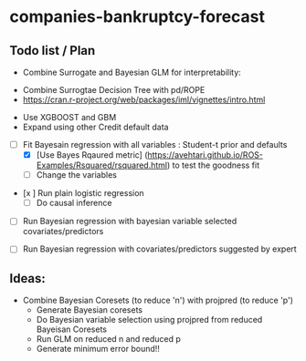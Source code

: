 # companies-bankruptcy-forecast
## Todo list / Plan

* Combine  Surrogate and Bayesian GLM for interpretability:
 - Combine Surrogtae Decision Tree with pd/ROPE
 - https://cran.r-project.org/web/packages/iml/vignettes/intro.html
 
* Use XGBOOST and GBM
* Expand using other Credit default data


- [ ] Fit Bayesain regression with all variables : Student-t prior and defaults
    - [x] [Use Bayes Rqaured metric] (https://avehtari.github.io/ROS-Examples/Rsquared/rsquared.html) to test the goodness fit
    - [ ] Change the variables

- [x ] Run plain logistic regression
    - [ ] Do causal inference

- [ ] Run Bayesian regression with bayesian variable selected covariates/predictors

- [ ] Run Bayesian regression with covariates/predictors suggested by expert

## Ideas:
* Combine Bayesian Coresets (to reduce 'n') with projpred (to reduce 'p')
    * Generate Bayesian coresets
    * Do Bayesian variable selection using projpred from reduced Bayeisan Coresets
    * Run GLM on reduced n and reduced p
    * Generate minimum error bound!!
 